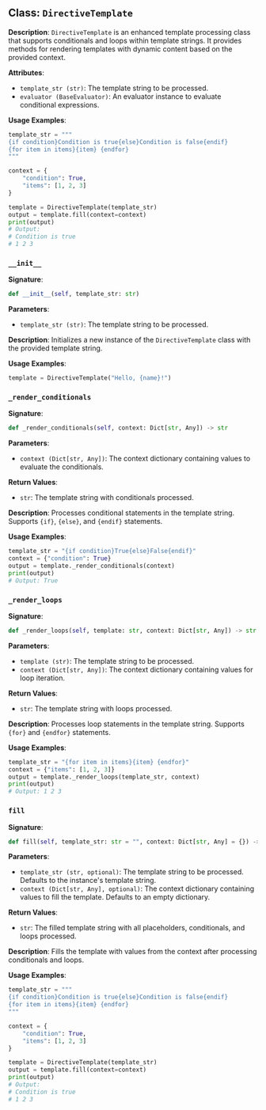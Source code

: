 
## Class: `DirectiveTemplate`

**Description**:
`DirectiveTemplate` is an enhanced template processing class that supports conditionals and loops within template strings. It provides methods for rendering templates with dynamic content based on the provided context.

**Attributes**:
- `template_str (str)`: The template string to be processed.
- `evaluator (BaseEvaluator)`: An evaluator instance to evaluate conditional expressions.

**Usage Examples**:
```python
template_str = """
{if condition}Condition is true{else}Condition is false{endif}
{for item in items}{item} {endfor}
"""

context = {
    "condition": True,
    "items": [1, 2, 3]
}

template = DirectiveTemplate(template_str)
output = template.fill(context=context)
print(output)
# Output:
# Condition is true
# 1 2 3 
```

### `__init__`

**Signature**:
```python
def __init__(self, template_str: str)
```

**Parameters**:
- `template_str (str)`: The template string to be processed.

**Description**:
Initializes a new instance of the `DirectiveTemplate` class with the provided template string.

**Usage Examples**:
```python
template = DirectiveTemplate("Hello, {name}!")
```

### `_render_conditionals`

**Signature**:
```python
def _render_conditionals(self, context: Dict[str, Any]) -> str
```

**Parameters**:
- `context (Dict[str, Any])`: The context dictionary containing values to evaluate the conditionals.

**Return Values**:
- `str`: The template string with conditionals processed.

**Description**:
Processes conditional statements in the template string. Supports `{if}`, `{else}`, and `{endif}` statements.

**Usage Examples**:
```python
template_str = "{if condition}True{else}False{endif}"
context = {"condition": True}
output = template._render_conditionals(context)
print(output)
# Output: True
```

### `_render_loops`

**Signature**:
```python
def _render_loops(self, template: str, context: Dict[str, Any]) -> str
```

**Parameters**:
- `template (str)`: The template string to be processed.
- `context (Dict[str, Any])`: The context dictionary containing values for loop iteration.

**Return Values**:
- `str`: The template string with loops processed.

**Description**:
Processes loop statements in the template string. Supports `{for}` and `{endfor}` statements.

**Usage Examples**:
```python
template_str = "{for item in items}{item} {endfor}"
context = {"items": [1, 2, 3]}
output = template._render_loops(template_str, context)
print(output)
# Output: 1 2 3 
```

### `fill`

**Signature**:
```python
def fill(self, template_str: str = "", context: Dict[str, Any] = {}) -> str
```

**Parameters**:
- `template_str (str, optional)`: The template string to be processed. Defaults to the instance's template string.
- `context (Dict[str, Any], optional)`: The context dictionary containing values to fill the template. Defaults to an empty dictionary.

**Return Values**:
- `str`: The filled template string with all placeholders, conditionals, and loops processed.

**Description**:
Fills the template with values from the context after processing conditionals and loops.

**Usage Examples**:
```python
template_str = """
{if condition}Condition is true{else}Condition is false{endif}
{for item in items}{item} {endfor}
"""

context = {
    "condition": True,
    "items": [1, 2, 3]
}

template = DirectiveTemplate(template_str)
output = template.fill(context=context)
print(output)
# Output:
# Condition is true
# 1 2 3 
```
